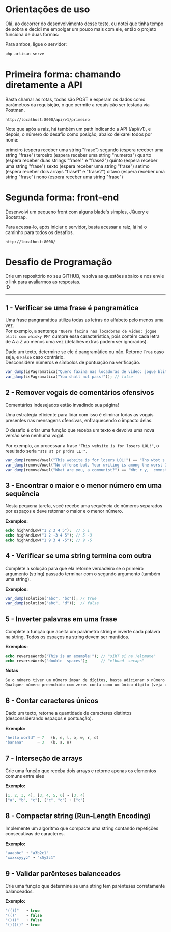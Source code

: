 
# Orientações de uso
Olá, ao decorrer do desenvolvimento desse teste, eu notei que tinha tempo de sobra e decidi me empolgar um pouco mais com ele, então o projeto funciona de duas formas:

Para ambos, ligue o servidor:

```php
php artisan serve
```

# Primeira forma: chamando diretamente a API

Basta chamar as rotas, todas são POST e esperam os dados como parâmetros da requisição, o que permite a requisição ser testada via Postman.

```url
http://localhost:8000/api/v1/primeiro
```

Note que após a raiz, há também um path indicando a API (/api/v1), e depois, o número do desafio como posição, abaixo deixarei todos por nome:

primeiro (espera receber uma string "frase")
segundo  (espera receber uma string "frase")
terceiro (espera receber uma string "numeros")
quarto   (espera receber duas strings "frase1" e "frase2")
quinto   (espera receber uma string "frase")
sexto    (espera receber uma string "frase")
setimo   (espera receber dois arrays "frase1" e "frase2")
oitavo   (espera receber uma string "frase")
nono     (espera receber uma string "frase")

# Segunda forma: front-end

Desenvolvi um pequeno front com alguns blade's simples, JQuery e Bootstrap.

Para acessa-lo, após iniciar o servidor, basta acessar a raiz, lá há o caminho para todos os desafios.

```url
http://localhost:8000/
```

# Desafio de Programação

Crie um repositório no seu GITHUB, resolva as questões abaixo e nos envie o link para avaliarmos as respostas.  
:D  

---

## 1 - Verificar se uma frase é pangramática

Uma frase pangramática utiliza todas as letras do alfabeto pelo menos uma vez.  
Por exemplo, a sentença `"Quero faxina nas locadoras de video: jogue blitz com whisky PM"` cumpre essa característica, pois contém cada letra de A a Z ao menos uma vez (detalhes extras podem ser ignorados).  

Dado um texto, determine se ele é pangramático ou não. Retorne `True` caso seja, e `False` caso contrário.  
Desconsidere números e símbolos de pontuação na verificação.  

```php
var_dump(isPagramatica("Quero faxina nas locadoras de video: jogue blitz com whisky PM")); // true
var_dump(isPagramatica("You shall not pass!")); // false
```

## 2 - Remover vogais de comentários ofensivos

Comentários indesejados estão invadindo sua página!  

Uma estratégia eficiente para lidar com isso é eliminar todas as vogais presentes nas mensagens ofensivas, enfraquecendo o impacto delas.  

O desafio é criar uma função que receba um texto e devolva uma nova versão sem nenhuma vogal.  

Por exemplo, ao processar a frase `"This website is for losers LOL!"`, o resultado seria `"sts st pr prdrs LL!"`.  

```php
var_dump(removeVowel("This website is for losers LOL!") == "Ths wbst s fr lsrs LL!"); // true
var_dump(removeVowel("No offense but, Your writing is among the worst I've ever read") == "N ffns bt, Yr wrtng s mng th wrst 'v vr rd");
var_dump(removeVowel("What are you, a communist?") == "Wht r y,  cmmnst?"); 
```

## 3 - Encontrar o maior e o menor número em uma sequência

Nesta pequena tarefa, você recebe uma sequência de números separados por espaços e deve retornar o maior e o menor número.  

**Exemplos:**  
```php
echo highAndLow("1 2 3 4 5");  // 5 1
echo highAndLow("1 2 -3 4 5"); // 5 -3
echo highAndLow("1 9 3 4 -5"); // 9 -5
```

## 4 - Verificar se uma string termina com outra

Complete a solução para que ela retorne verdadeiro se o primeiro argumento (string) passado terminar com o segundo argumento (também uma string).  

**Exemplos:**  
```php
var_dump(solution("abc", "bc")); // true
var_dump(solution("abc", "d"));  // false
```

## 5 - Inverter palavras em uma frase

Complete a função que aceita um parâmetro string e inverte cada palavra na string. Todos os espaços na string devem ser mantidos.  

**Exemplos:**  
```php
echo reverseWords("This is an example!"); // "sihT si na !elpmaxe"
echo reverseWords("double  spaces");      // "elbuod  secaps"
```

**Notas**
```php
Se o número tiver um número ímpar de dígitos, basta adicionar o número de um único dígito no centro (veja o exemplo nº 1).
Qualquer número preenchido com zeros conta como um único dígito (veja o exemplo nº 2).
```

## 6 - Contar caracteres únicos

Dado um texto, retorne a quantidade de caracteres distintos (desconsiderando espaços e pontuação).

**Exemplo:**
```php
"hello world" ➝ 7   (h, e, l, o, w, r, d)
"banana"      ➝ 3   (b, a, n)
```

## 7 - Interseção de arrays

Crie uma função que receba dois arrays e retorne apenas os elementos comuns entre eles

**Exemplo:**
```php
[1, 2, 3, 4], [3, 4, 5, 6] ➝ [3, 4]  
["a", "b", "c"], ["c", "d"] ➝ ["c"]
```

## 8 - Compactar string (Run-Length Encoding)

Implemente um algoritmo que compacte uma string contando repetições consecutivas de caracteres.

**Exemplo:**
```php
"aaabbc" ➝ "a3b2c1"  
"xxxxxyyyz" ➝ "x5y3z1"
```

## 9 - Validar parênteses balanceados

Crie uma função que determine se uma string tem parênteses corretamente balanceados.

**Exemplo:**
```php
"(())"   ➝ true  
"(()"    ➝ false  
"())("   ➝ false  
"()()()" ➝ true
```
